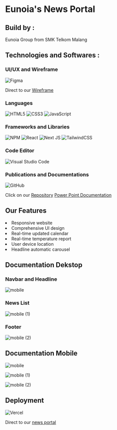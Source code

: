 # Eunoia's News Portal

## Build by : 

Eunoia Group from SMK Telkom Malang

## Technologies and Softwares :
### UI/UX and Wireframe
![Figma](https://img.shields.io/badge/figma-%23F24E1E.svg?style=for-the-badge&logo=figma&logoColor=white)

Direct to our [Wireframe](https://www.figma.com/community/file/1220719797731478608)

### Languages
![HTML5](https://img.shields.io/badge/html5-%23E34F26.svg?style=for-the-badge&logo=html5&logoColor=white)
![CSS3](https://img.shields.io/badge/css3-%231572B6.svg?style=for-the-badge&logo=css3&logoColor=white)
![JavaScript](https://img.shields.io/badge/javascript-%23323330.svg?style=for-the-badge&logo=javascript&logoColor=%23F7DF1E)

### Frameworks and Libraries
![NPM](https://img.shields.io/badge/NPM-%23CB3837.svg?style=for-the-badge&logo=npm&logoColor=white)
![React](https://img.shields.io/badge/react-%2320232a.svg?style=for-the-badge&logo=react&logoColor=%2361DAFB)
![Next JS](https://img.shields.io/badge/Next-black?style=for-the-badge&logo=next.js&logoColor=white)
![TailwindCSS](https://img.shields.io/badge/tailwindcss-%2338B2AC.svg?style=for-the-badge&logo=tailwind-css&logoColor=white)

### Code Editor
![Visual Studio Code](https://img.shields.io/badge/Visual%20Studio%20Code-0078d7.svg?style=for-the-badge&logo=visual-studio-code&logoColor=white)

### Publications and Documentations
![GitHub](https://img.shields.io/badge/github-%23121011.svg?style=for-the-badge&logo=github&logoColor=white)

Click on our 
[Repository](https://github.com/Eunoia-DBT-Malang/NewsPortal_Chapter-3)
[Power Point Documentation](https://s.id/PPT_eunoia-news-app)
## Our Features
<li> Responsive website
<li> Comprehensive UI design
<li> Real-time updated calendar
<li> Real-time temperature report
<li> User device location
<li> Headline automatic carousel

## Documentation Dekstop
### Navbar and Headline
![mobile](https://user-images.githubusercontent.com/99931057/227699206-e86e7892-cc1b-4c8c-9ca7-c0988fd375d5.png)

### News List
![mobile (1)](https://user-images.githubusercontent.com/99931057/227699255-4a3c1806-d535-4889-92d0-a4bc21acf366.png)

### Footer
![mobile (2)](https://user-images.githubusercontent.com/99931057/227699284-8f98f40d-20f9-4ac1-af43-e69c8280bd16.png)

## Documentation Mobile
![mobile](https://user-images.githubusercontent.com/99931057/227710769-0dfe0152-fbe7-4bb8-b631-3624d8a9d92d.png)  

![mobile (1)](https://user-images.githubusercontent.com/99931057/227710773-19271447-61d2-4711-ae40-2c94223eaf0b.png) 

![mobile (2)](https://user-images.githubusercontent.com/99931057/227710775-3c37c791-c2c9-48ba-a7bc-ed005835f64c.png)

## Deployment
![Vercel](https://img.shields.io/badge/vercel-%23000000.svg?style=for-the-badge&logo=vercel&logoColor=white)

Direct to our [news portal](https://eunoia-news-app.vercel.app/)
